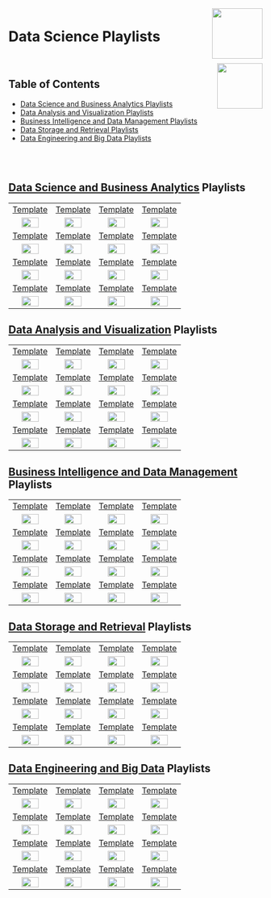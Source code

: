 <img align="right" width="100" src="https://github.com/cs-MohamedAyman/YouTube-Playlists/blob/master/org-logos/youtube.jpg">

# Data Science Playlists

<br>
<img align="right" width="90" height="90" src="https://github.com/cs-MohamedAyman/cs-MohamedAyman/blob/main/repos-logos/agenda.jpg">

## Table of Contents
  * [Data Science and Business Analytics Playlists](#Data-Science-and-Business-Analytics-Playlists)
  * [Data Analysis and Visualization Playlists](#Data-Analysis-and-Visualization-Playlists)
  * [Business Intelligence and Data Management Playlists](#Business-Intelligence-and-Data-Management-Playlists)
  * [Data Storage and Retrieval Playlists](#Data-Storage-and-Retrieval-Playlists)
  * [Data Engineering and Big Data Playlists](#Data-Engineering-and-Big-Data-Playlists)

<br><br>

## [Data Science and Business Analytics](https://github.com/cs-MohamedAyman/YouTube-Playlists/blob/master/Data-Science/Data-Science-and-Business-Analytics/README.md) Playlists

<table>
    <tbody>
        <tr>
<td align=center width="25%"><a href="https://github.com/cs-MohamedAyman/YouTube-Playlists/blob/master/Data-Science/Data-Science-and-Business-Analytics/README.md">Template</a></td>
<td align=center width="25%"><a href="https://github.com/cs-MohamedAyman/YouTube-Playlists/blob/master/Data-Science/Data-Science-and-Business-Analytics/README.md">Template</a></td>
<td align=center width="25%"><a href="https://github.com/cs-MohamedAyman/YouTube-Playlists/blob/master/Data-Science/Data-Science-and-Business-Analytics/README.md">Template</a></td>
<td align=center width="25%"><a href="https://github.com/cs-MohamedAyman/YouTube-Playlists/blob/master/Data-Science/Data-Science-and-Business-Analytics/README.md">Template</a></td>
        </tr>
        <tr>
<td align=center width="25%"><img src="https://github.com/cs-MohamedAyman/YouTube-Playlists/blob/master/org-logos/image.jpg" width="70%"></img></td>
<td align=center width="25%"><img src="https://github.com/cs-MohamedAyman/YouTube-Playlists/blob/master/org-logos/image.jpg" width="70%"></img></td>
<td align=center width="25%"><img src="https://github.com/cs-MohamedAyman/YouTube-Playlists/blob/master/org-logos/image.jpg" width="70%"></img></td>
<td align=center width="25%"><img src="https://github.com/cs-MohamedAyman/YouTube-Playlists/blob/master/org-logos/image.jpg" width="70%"></img></td>
        </tr>
        <tr>
<td align=center width="25%"><a href="https://github.com/cs-MohamedAyman/YouTube-Playlists/blob/master/Data-Science/Data-Science-and-Business-Analytics/README.md">Template</a></td>
<td align=center width="25%"><a href="https://github.com/cs-MohamedAyman/YouTube-Playlists/blob/master/Data-Science/Data-Science-and-Business-Analytics/README.md">Template</a></td>
<td align=center width="25%"><a href="https://github.com/cs-MohamedAyman/YouTube-Playlists/blob/master/Data-Science/Data-Science-and-Business-Analytics/README.md">Template</a></td>
<td align=center width="25%"><a href="https://github.com/cs-MohamedAyman/YouTube-Playlists/blob/master/Data-Science/Data-Science-and-Business-Analytics/README.md">Template</a></td>
        </tr>
        <tr>
<td align=center width="25%"><img src="https://github.com/cs-MohamedAyman/YouTube-Playlists/blob/master/org-logos/image.jpg" width="70%"></img></td>
<td align=center width="25%"><img src="https://github.com/cs-MohamedAyman/YouTube-Playlists/blob/master/org-logos/image.jpg" width="70%"></img></td>
<td align=center width="25%"><img src="https://github.com/cs-MohamedAyman/YouTube-Playlists/blob/master/org-logos/image.jpg" width="70%"></img></td>
<td align=center width="25%"><img src="https://github.com/cs-MohamedAyman/YouTube-Playlists/blob/master/org-logos/image.jpg" width="70%"></img></td>
        </tr>
        <tr>
<td align=center width="25%"><a href="https://github.com/cs-MohamedAyman/YouTube-Playlists/blob/master/Data-Science/Data-Science-and-Business-Analytics/README.md">Template</a></td>
<td align=center width="25%"><a href="https://github.com/cs-MohamedAyman/YouTube-Playlists/blob/master/Data-Science/Data-Science-and-Business-Analytics/README.md">Template</a></td>
<td align=center width="25%"><a href="https://github.com/cs-MohamedAyman/YouTube-Playlists/blob/master/Data-Science/Data-Science-and-Business-Analytics/README.md">Template</a></td>
<td align=center width="25%"><a href="https://github.com/cs-MohamedAyman/YouTube-Playlists/blob/master/Data-Science/Data-Science-and-Business-Analytics/README.md">Template</a></td>
        </tr>
        <tr>
<td align=center width="25%"><img src="https://github.com/cs-MohamedAyman/YouTube-Playlists/blob/master/org-logos/image.jpg" width="70%"></img></td>
<td align=center width="25%"><img src="https://github.com/cs-MohamedAyman/YouTube-Playlists/blob/master/org-logos/image.jpg" width="70%"></img></td>
<td align=center width="25%"><img src="https://github.com/cs-MohamedAyman/YouTube-Playlists/blob/master/org-logos/image.jpg" width="70%"></img></td>
<td align=center width="25%"><img src="https://github.com/cs-MohamedAyman/YouTube-Playlists/blob/master/org-logos/image.jpg" width="70%"></img></td>
        </tr>
        <tr>
<td align=center width="25%"><a href="https://github.com/cs-MohamedAyman/YouTube-Playlists/blob/master/Data-Science/Data-Science-and-Business-Analytics/README.md">Template</a></td>
<td align=center width="25%"><a href="https://github.com/cs-MohamedAyman/YouTube-Playlists/blob/master/Data-Science/Data-Science-and-Business-Analytics/README.md">Template</a></td>
<td align=center width="25%"><a href="https://github.com/cs-MohamedAyman/YouTube-Playlists/blob/master/Data-Science/Data-Science-and-Business-Analytics/README.md">Template</a></td>
<td align=center width="25%"><a href="https://github.com/cs-MohamedAyman/YouTube-Playlists/blob/master/Data-Science/Data-Science-and-Business-Analytics/README.md">Template</a></td>
        </tr>
        <tr>
<td align=center width="25%"><img src="https://github.com/cs-MohamedAyman/YouTube-Playlists/blob/master/org-logos/image.jpg" width="70%"></img></td>
<td align=center width="25%"><img src="https://github.com/cs-MohamedAyman/YouTube-Playlists/blob/master/org-logos/image.jpg" width="70%"></img></td>
<td align=center width="25%"><img src="https://github.com/cs-MohamedAyman/YouTube-Playlists/blob/master/org-logos/image.jpg" width="70%"></img></td>
<td align=center width="25%"><img src="https://github.com/cs-MohamedAyman/YouTube-Playlists/blob/master/org-logos/image.jpg" width="70%"></img></td>
        </tr>
    </tbody>
</table>

## [Data Analysis and Visualization](https://github.com/cs-MohamedAyman/YouTube-Playlists/blob/master/Data-Science/Data-Analysis-and-Visualization/README.md) Playlists

<table>
    <tbody>
        <tr>
<td align=center width="25%"><a href="https://github.com/cs-MohamedAyman/YouTube-Playlists/blob/master/Data-Science/Data-Analysis-and-Visualization/README.md">Template</a></td>
<td align=center width="25%"><a href="https://github.com/cs-MohamedAyman/YouTube-Playlists/blob/master/Data-Science/Data-Analysis-and-Visualization/README.md">Template</a></td>
<td align=center width="25%"><a href="https://github.com/cs-MohamedAyman/YouTube-Playlists/blob/master/Data-Science/Data-Analysis-and-Visualization/README.md">Template</a></td>
<td align=center width="25%"><a href="https://github.com/cs-MohamedAyman/YouTube-Playlists/blob/master/Data-Science/Data-Analysis-and-Visualization/README.md">Template</a></td>
        </tr>
        <tr>
<td align=center width="25%"><img src="https://github.com/cs-MohamedAyman/YouTube-Playlists/blob/master/org-logos/image.jpg" width="70%"></img></td>
<td align=center width="25%"><img src="https://github.com/cs-MohamedAyman/YouTube-Playlists/blob/master/org-logos/image.jpg" width="70%"></img></td>
<td align=center width="25%"><img src="https://github.com/cs-MohamedAyman/YouTube-Playlists/blob/master/org-logos/image.jpg" width="70%"></img></td>
<td align=center width="25%"><img src="https://github.com/cs-MohamedAyman/YouTube-Playlists/blob/master/org-logos/image.jpg" width="70%"></img></td>
        </tr>
        <tr>
<td align=center width="25%"><a href="https://github.com/cs-MohamedAyman/YouTube-Playlists/blob/master/Data-Science/Data-Analysis-and-Visualization/README.md">Template</a></td>
<td align=center width="25%"><a href="https://github.com/cs-MohamedAyman/YouTube-Playlists/blob/master/Data-Science/Data-Analysis-and-Visualization/README.md">Template</a></td>
<td align=center width="25%"><a href="https://github.com/cs-MohamedAyman/YouTube-Playlists/blob/master/Data-Science/Data-Analysis-and-Visualization/README.md">Template</a></td>
<td align=center width="25%"><a href="https://github.com/cs-MohamedAyman/YouTube-Playlists/blob/master/Data-Science/Data-Analysis-and-Visualization/README.md">Template</a></td>
        </tr>
        <tr>
<td align=center width="25%"><img src="https://github.com/cs-MohamedAyman/YouTube-Playlists/blob/master/org-logos/image.jpg" width="70%"></img></td>
<td align=center width="25%"><img src="https://github.com/cs-MohamedAyman/YouTube-Playlists/blob/master/org-logos/image.jpg" width="70%"></img></td>
<td align=center width="25%"><img src="https://github.com/cs-MohamedAyman/YouTube-Playlists/blob/master/org-logos/image.jpg" width="70%"></img></td>
<td align=center width="25%"><img src="https://github.com/cs-MohamedAyman/YouTube-Playlists/blob/master/org-logos/image.jpg" width="70%"></img></td>
        </tr>
        <tr>
<td align=center width="25%"><a href="https://github.com/cs-MohamedAyman/YouTube-Playlists/blob/master/Data-Science/Data-Analysis-and-Visualization/README.md">Template</a></td>
<td align=center width="25%"><a href="https://github.com/cs-MohamedAyman/YouTube-Playlists/blob/master/Data-Science/Data-Analysis-and-Visualization/README.md">Template</a></td>
<td align=center width="25%"><a href="https://github.com/cs-MohamedAyman/YouTube-Playlists/blob/master/Data-Science/Data-Analysis-and-Visualization/README.md">Template</a></td>
<td align=center width="25%"><a href="https://github.com/cs-MohamedAyman/YouTube-Playlists/blob/master/Data-Science/Data-Analysis-and-Visualization/README.md">Template</a></td>
        </tr>
        <tr>
<td align=center width="25%"><img src="https://github.com/cs-MohamedAyman/YouTube-Playlists/blob/master/org-logos/image.jpg" width="70%"></img></td>
<td align=center width="25%"><img src="https://github.com/cs-MohamedAyman/YouTube-Playlists/blob/master/org-logos/image.jpg" width="70%"></img></td>
<td align=center width="25%"><img src="https://github.com/cs-MohamedAyman/YouTube-Playlists/blob/master/org-logos/image.jpg" width="70%"></img></td>
<td align=center width="25%"><img src="https://github.com/cs-MohamedAyman/YouTube-Playlists/blob/master/org-logos/image.jpg" width="70%"></img></td>
        </tr>
        <tr>
<td align=center width="25%"><a href="https://github.com/cs-MohamedAyman/YouTube-Playlists/blob/master/Data-Science/Data-Analysis-and-Visualization/README.md">Template</a></td>
<td align=center width="25%"><a href="https://github.com/cs-MohamedAyman/YouTube-Playlists/blob/master/Data-Science/Data-Analysis-and-Visualization/README.md">Template</a></td>
<td align=center width="25%"><a href="https://github.com/cs-MohamedAyman/YouTube-Playlists/blob/master/Data-Science/Data-Analysis-and-Visualization/README.md">Template</a></td>
<td align=center width="25%"><a href="https://github.com/cs-MohamedAyman/YouTube-Playlists/blob/master/Data-Science/Data-Analysis-and-Visualization/README.md">Template</a></td>
        </tr>
        <tr>
<td align=center width="25%"><img src="https://github.com/cs-MohamedAyman/YouTube-Playlists/blob/master/org-logos/image.jpg" width="70%"></img></td>
<td align=center width="25%"><img src="https://github.com/cs-MohamedAyman/YouTube-Playlists/blob/master/org-logos/image.jpg" width="70%"></img></td>
<td align=center width="25%"><img src="https://github.com/cs-MohamedAyman/YouTube-Playlists/blob/master/org-logos/image.jpg" width="70%"></img></td>
<td align=center width="25%"><img src="https://github.com/cs-MohamedAyman/YouTube-Playlists/blob/master/org-logos/image.jpg" width="70%"></img></td>
        </tr>
    </tbody>
</table>

## [Business Intelligence and Data Management](https://github.com/cs-MohamedAyman/YouTube-Playlists/blob/master/Data-Science/Business-Intelligence-and-Data-Management/README.md) Playlists

<table>
    <tbody>
        <tr>
<td align=center width="25%"><a href="https://github.com/cs-MohamedAyman/YouTube-Playlists/blob/master/Data-Science/Business-Intelligence-and-Data-Management/README.md">Template</a></td>
<td align=center width="25%"><a href="https://github.com/cs-MohamedAyman/YouTube-Playlists/blob/master/Data-Science/Business-Intelligence-and-Data-Management/README.md">Template</a></td>
<td align=center width="25%"><a href="https://github.com/cs-MohamedAyman/YouTube-Playlists/blob/master/Data-Science/Business-Intelligence-and-Data-Management/README.md">Template</a></td>
<td align=center width="25%"><a href="https://github.com/cs-MohamedAyman/YouTube-Playlists/blob/master/Data-Science/Business-Intelligence-and-Data-Management/README.md">Template</a></td>
        </tr>
        <tr>
<td align=center width="25%"><img src="https://github.com/cs-MohamedAyman/YouTube-Playlists/blob/master/org-logos/image.jpg" width="70%"></img></td>
<td align=center width="25%"><img src="https://github.com/cs-MohamedAyman/YouTube-Playlists/blob/master/org-logos/image.jpg" width="70%"></img></td>
<td align=center width="25%"><img src="https://github.com/cs-MohamedAyman/YouTube-Playlists/blob/master/org-logos/image.jpg" width="70%"></img></td>
<td align=center width="25%"><img src="https://github.com/cs-MohamedAyman/YouTube-Playlists/blob/master/org-logos/image.jpg" width="70%"></img></td>
        </tr>
        <tr>
<td align=center width="25%"><a href="https://github.com/cs-MohamedAyman/YouTube-Playlists/blob/master/Data-Science/Business-Intelligence-and-Data-Management/README.md">Template</a></td>
<td align=center width="25%"><a href="https://github.com/cs-MohamedAyman/YouTube-Playlists/blob/master/Data-Science/Business-Intelligence-and-Data-Management/README.md">Template</a></td>
<td align=center width="25%"><a href="https://github.com/cs-MohamedAyman/YouTube-Playlists/blob/master/Data-Science/Business-Intelligence-and-Data-Management/README.md">Template</a></td>
<td align=center width="25%"><a href="https://github.com/cs-MohamedAyman/YouTube-Playlists/blob/master/Data-Science/Business-Intelligence-and-Data-Management/README.md">Template</a></td>
        </tr>
        <tr>
<td align=center width="25%"><img src="https://github.com/cs-MohamedAyman/YouTube-Playlists/blob/master/org-logos/image.jpg" width="70%"></img></td>
<td align=center width="25%"><img src="https://github.com/cs-MohamedAyman/YouTube-Playlists/blob/master/org-logos/image.jpg" width="70%"></img></td>
<td align=center width="25%"><img src="https://github.com/cs-MohamedAyman/YouTube-Playlists/blob/master/org-logos/image.jpg" width="70%"></img></td>
<td align=center width="25%"><img src="https://github.com/cs-MohamedAyman/YouTube-Playlists/blob/master/org-logos/image.jpg" width="70%"></img></td>
        </tr>
        <tr>
<td align=center width="25%"><a href="https://github.com/cs-MohamedAyman/YouTube-Playlists/blob/master/Data-Science/Business-Intelligence-and-Data-Management/README.md">Template</a></td>
<td align=center width="25%"><a href="https://github.com/cs-MohamedAyman/YouTube-Playlists/blob/master/Data-Science/Business-Intelligence-and-Data-Management/README.md">Template</a></td>
<td align=center width="25%"><a href="https://github.com/cs-MohamedAyman/YouTube-Playlists/blob/master/Data-Science/Business-Intelligence-and-Data-Management/README.md">Template</a></td>
<td align=center width="25%"><a href="https://github.com/cs-MohamedAyman/YouTube-Playlists/blob/master/Data-Science/Business-Intelligence-and-Data-Management/README.md">Template</a></td>
        </tr>
        <tr>
<td align=center width="25%"><img src="https://github.com/cs-MohamedAyman/YouTube-Playlists/blob/master/org-logos/image.jpg" width="70%"></img></td>
<td align=center width="25%"><img src="https://github.com/cs-MohamedAyman/YouTube-Playlists/blob/master/org-logos/image.jpg" width="70%"></img></td>
<td align=center width="25%"><img src="https://github.com/cs-MohamedAyman/YouTube-Playlists/blob/master/org-logos/image.jpg" width="70%"></img></td>
<td align=center width="25%"><img src="https://github.com/cs-MohamedAyman/YouTube-Playlists/blob/master/org-logos/image.jpg" width="70%"></img></td>
        </tr>
        <tr>
<td align=center width="25%"><a href="https://github.com/cs-MohamedAyman/YouTube-Playlists/blob/master/Data-Science/Business-Intelligence-and-Data-Management/README.md">Template</a></td>
<td align=center width="25%"><a href="https://github.com/cs-MohamedAyman/YouTube-Playlists/blob/master/Data-Science/Business-Intelligence-and-Data-Management/README.md">Template</a></td>
<td align=center width="25%"><a href="https://github.com/cs-MohamedAyman/YouTube-Playlists/blob/master/Data-Science/Business-Intelligence-and-Data-Management/README.md">Template</a></td>
<td align=center width="25%"><a href="https://github.com/cs-MohamedAyman/YouTube-Playlists/blob/master/Data-Science/Business-Intelligence-and-Data-Management/README.md">Template</a></td>
        </tr>
        <tr>
<td align=center width="25%"><img src="https://github.com/cs-MohamedAyman/YouTube-Playlists/blob/master/org-logos/image.jpg" width="70%"></img></td>
<td align=center width="25%"><img src="https://github.com/cs-MohamedAyman/YouTube-Playlists/blob/master/org-logos/image.jpg" width="70%"></img></td>
<td align=center width="25%"><img src="https://github.com/cs-MohamedAyman/YouTube-Playlists/blob/master/org-logos/image.jpg" width="70%"></img></td>
<td align=center width="25%"><img src="https://github.com/cs-MohamedAyman/YouTube-Playlists/blob/master/org-logos/image.jpg" width="70%"></img></td>
        </tr>
    </tbody>
</table>

## [Data Storage and Retrieval](https://github.com/cs-MohamedAyman/YouTube-Playlists/blob/master/Data-Science/Data-Storage-and-Retrieval/README.md) Playlists

<table>
    <tbody>
        <tr>
<td align=center width="25%"><a href="https://github.com/cs-MohamedAyman/YouTube-Playlists/blob/master/Data-Science/Data-Storage-and-Retrieval/README.md">Template</a></td>
<td align=center width="25%"><a href="https://github.com/cs-MohamedAyman/YouTube-Playlists/blob/master/Data-Science/Data-Storage-and-Retrieval/README.md">Template</a></td>
<td align=center width="25%"><a href="https://github.com/cs-MohamedAyman/YouTube-Playlists/blob/master/Data-Science/Data-Storage-and-Retrieval/README.md">Template</a></td>
<td align=center width="25%"><a href="https://github.com/cs-MohamedAyman/YouTube-Playlists/blob/master/Data-Science/Data-Storage-and-Retrieval/README.md">Template</a></td>
        </tr>
        <tr>
<td align=center width="25%"><img src="https://github.com/cs-MohamedAyman/YouTube-Playlists/blob/master/org-logos/image.jpg" width="70%"></img></td>
<td align=center width="25%"><img src="https://github.com/cs-MohamedAyman/YouTube-Playlists/blob/master/org-logos/image.jpg" width="70%"></img></td>
<td align=center width="25%"><img src="https://github.com/cs-MohamedAyman/YouTube-Playlists/blob/master/org-logos/image.jpg" width="70%"></img></td>
<td align=center width="25%"><img src="https://github.com/cs-MohamedAyman/YouTube-Playlists/blob/master/org-logos/image.jpg" width="70%"></img></td>
        </tr>
        <tr>
<td align=center width="25%"><a href="https://github.com/cs-MohamedAyman/YouTube-Playlists/blob/master/Data-Science/Data-Storage-and-Retrieval/README.md">Template</a></td>
<td align=center width="25%"><a href="https://github.com/cs-MohamedAyman/YouTube-Playlists/blob/master/Data-Science/Data-Storage-and-Retrieval/README.md">Template</a></td>
<td align=center width="25%"><a href="https://github.com/cs-MohamedAyman/YouTube-Playlists/blob/master/Data-Science/Data-Storage-and-Retrieval/README.md">Template</a></td>
<td align=center width="25%"><a href="https://github.com/cs-MohamedAyman/YouTube-Playlists/blob/master/Data-Science/Data-Storage-and-Retrieval/README.md">Template</a></td>
        </tr>
        <tr>
<td align=center width="25%"><img src="https://github.com/cs-MohamedAyman/YouTube-Playlists/blob/master/org-logos/image.jpg" width="70%"></img></td>
<td align=center width="25%"><img src="https://github.com/cs-MohamedAyman/YouTube-Playlists/blob/master/org-logos/image.jpg" width="70%"></img></td>
<td align=center width="25%"><img src="https://github.com/cs-MohamedAyman/YouTube-Playlists/blob/master/org-logos/image.jpg" width="70%"></img></td>
<td align=center width="25%"><img src="https://github.com/cs-MohamedAyman/YouTube-Playlists/blob/master/org-logos/image.jpg" width="70%"></img></td>
        </tr>
        <tr>
<td align=center width="25%"><a href="https://github.com/cs-MohamedAyman/YouTube-Playlists/blob/master/Data-Science/Data-Storage-and-Retrieval/README.md">Template</a></td>
<td align=center width="25%"><a href="https://github.com/cs-MohamedAyman/YouTube-Playlists/blob/master/Data-Science/Data-Storage-and-Retrieval/README.md">Template</a></td>
<td align=center width="25%"><a href="https://github.com/cs-MohamedAyman/YouTube-Playlists/blob/master/Data-Science/Data-Storage-and-Retrieval/README.md">Template</a></td>
<td align=center width="25%"><a href="https://github.com/cs-MohamedAyman/YouTube-Playlists/blob/master/Data-Science/Data-Storage-and-Retrieval/README.md">Template</a></td>
        </tr>
        <tr>
<td align=center width="25%"><img src="https://github.com/cs-MohamedAyman/YouTube-Playlists/blob/master/org-logos/image.jpg" width="70%"></img></td>
<td align=center width="25%"><img src="https://github.com/cs-MohamedAyman/YouTube-Playlists/blob/master/org-logos/image.jpg" width="70%"></img></td>
<td align=center width="25%"><img src="https://github.com/cs-MohamedAyman/YouTube-Playlists/blob/master/org-logos/image.jpg" width="70%"></img></td>
<td align=center width="25%"><img src="https://github.com/cs-MohamedAyman/YouTube-Playlists/blob/master/org-logos/image.jpg" width="70%"></img></td>
        </tr>
        <tr>
<td align=center width="25%"><a href="https://github.com/cs-MohamedAyman/YouTube-Playlists/blob/master/Data-Science/Data-Storage-and-Retrieval/README.md">Template</a></td>
<td align=center width="25%"><a href="https://github.com/cs-MohamedAyman/YouTube-Playlists/blob/master/Data-Science/Data-Storage-and-Retrieval/README.md">Template</a></td>
<td align=center width="25%"><a href="https://github.com/cs-MohamedAyman/YouTube-Playlists/blob/master/Data-Science/Data-Storage-and-Retrieval/README.md">Template</a></td>
<td align=center width="25%"><a href="https://github.com/cs-MohamedAyman/YouTube-Playlists/blob/master/Data-Science/Data-Storage-and-Retrieval/README.md">Template</a></td>
        </tr>
        <tr>
<td align=center width="25%"><img src="https://github.com/cs-MohamedAyman/YouTube-Playlists/blob/master/org-logos/image.jpg" width="70%"></img></td>
<td align=center width="25%"><img src="https://github.com/cs-MohamedAyman/YouTube-Playlists/blob/master/org-logos/image.jpg" width="70%"></img></td>
<td align=center width="25%"><img src="https://github.com/cs-MohamedAyman/YouTube-Playlists/blob/master/org-logos/image.jpg" width="70%"></img></td>
<td align=center width="25%"><img src="https://github.com/cs-MohamedAyman/YouTube-Playlists/blob/master/org-logos/image.jpg" width="70%"></img></td>
        </tr>
    </tbody>
</table>

## [Data Engineering and Big Data](https://github.com/cs-MohamedAyman/YouTube-Playlists/blob/master/Data-Science/Data-Engineering-and-Big-Data/README.md) Playlists

<table>
    <tbody>
        <tr>
<td align=center width="25%"><a href="https://github.com/cs-MohamedAyman/YouTube-Playlists/blob/master/Data-Science/Data-Engineering-and-Big-Data/README.md">Template</a></td>
<td align=center width="25%"><a href="https://github.com/cs-MohamedAyman/YouTube-Playlists/blob/master/Data-Science/Data-Engineering-and-Big-Data/README.md">Template</a></td>
<td align=center width="25%"><a href="https://github.com/cs-MohamedAyman/YouTube-Playlists/blob/master/Data-Science/Data-Engineering-and-Big-Data/README.md">Template</a></td>
<td align=center width="25%"><a href="https://github.com/cs-MohamedAyman/YouTube-Playlists/blob/master/Data-Science/Data-Engineering-and-Big-Data/README.md">Template</a></td>
        </tr>
        <tr>
<td align=center width="25%"><img src="https://github.com/cs-MohamedAyman/YouTube-Playlists/blob/master/org-logos/image.jpg" width="70%"></img></td>
<td align=center width="25%"><img src="https://github.com/cs-MohamedAyman/YouTube-Playlists/blob/master/org-logos/image.jpg" width="70%"></img></td>
<td align=center width="25%"><img src="https://github.com/cs-MohamedAyman/YouTube-Playlists/blob/master/org-logos/image.jpg" width="70%"></img></td>
<td align=center width="25%"><img src="https://github.com/cs-MohamedAyman/YouTube-Playlists/blob/master/org-logos/image.jpg" width="70%"></img></td>
        </tr>
        <tr>
<td align=center width="25%"><a href="https://github.com/cs-MohamedAyman/YouTube-Playlists/blob/master/Data-Science/Data-Engineering-and-Big-Data/README.md">Template</a></td>
<td align=center width="25%"><a href="https://github.com/cs-MohamedAyman/YouTube-Playlists/blob/master/Data-Science/Data-Engineering-and-Big-Data/README.md">Template</a></td>
<td align=center width="25%"><a href="https://github.com/cs-MohamedAyman/YouTube-Playlists/blob/master/Data-Science/Data-Engineering-and-Big-Data/README.md">Template</a></td>
<td align=center width="25%"><a href="https://github.com/cs-MohamedAyman/YouTube-Playlists/blob/master/Data-Science/Data-Engineering-and-Big-Data/README.md">Template</a></td>
        </tr>
        <tr>
<td align=center width="25%"><img src="https://github.com/cs-MohamedAyman/YouTube-Playlists/blob/master/org-logos/image.jpg" width="70%"></img></td>
<td align=center width="25%"><img src="https://github.com/cs-MohamedAyman/YouTube-Playlists/blob/master/org-logos/image.jpg" width="70%"></img></td>
<td align=center width="25%"><img src="https://github.com/cs-MohamedAyman/YouTube-Playlists/blob/master/org-logos/image.jpg" width="70%"></img></td>
<td align=center width="25%"><img src="https://github.com/cs-MohamedAyman/YouTube-Playlists/blob/master/org-logos/image.jpg" width="70%"></img></td>
        </tr>
        <tr>
<td align=center width="25%"><a href="https://github.com/cs-MohamedAyman/YouTube-Playlists/blob/master/Data-Science/Data-Engineering-and-Big-Data/README.md">Template</a></td>
<td align=center width="25%"><a href="https://github.com/cs-MohamedAyman/YouTube-Playlists/blob/master/Data-Science/Data-Engineering-and-Big-Data/README.md">Template</a></td>
<td align=center width="25%"><a href="https://github.com/cs-MohamedAyman/YouTube-Playlists/blob/master/Data-Science/Data-Engineering-and-Big-Data/README.md">Template</a></td>
<td align=center width="25%"><a href="https://github.com/cs-MohamedAyman/YouTube-Playlists/blob/master/Data-Science/Data-Engineering-and-Big-Data/README.md">Template</a></td>
        </tr>
        <tr>
<td align=center width="25%"><img src="https://github.com/cs-MohamedAyman/YouTube-Playlists/blob/master/org-logos/image.jpg" width="70%"></img></td>
<td align=center width="25%"><img src="https://github.com/cs-MohamedAyman/YouTube-Playlists/blob/master/org-logos/image.jpg" width="70%"></img></td>
<td align=center width="25%"><img src="https://github.com/cs-MohamedAyman/YouTube-Playlists/blob/master/org-logos/image.jpg" width="70%"></img></td>
<td align=center width="25%"><img src="https://github.com/cs-MohamedAyman/YouTube-Playlists/blob/master/org-logos/image.jpg" width="70%"></img></td>
        </tr>
        <tr>
<td align=center width="25%"><a href="https://github.com/cs-MohamedAyman/YouTube-Playlists/blob/master/Data-Science/Data-Engineering-and-Big-Data/README.md">Template</a></td>
<td align=center width="25%"><a href="https://github.com/cs-MohamedAyman/YouTube-Playlists/blob/master/Data-Science/Data-Engineering-and-Big-Data/README.md">Template</a></td>
<td align=center width="25%"><a href="https://github.com/cs-MohamedAyman/YouTube-Playlists/blob/master/Data-Science/Data-Engineering-and-Big-Data/README.md">Template</a></td>
<td align=center width="25%"><a href="https://github.com/cs-MohamedAyman/YouTube-Playlists/blob/master/Data-Science/Data-Engineering-and-Big-Data/README.md">Template</a></td>
        </tr>
        <tr>
<td align=center width="25%"><img src="https://github.com/cs-MohamedAyman/YouTube-Playlists/blob/master/org-logos/image.jpg" width="70%"></img></td>
<td align=center width="25%"><img src="https://github.com/cs-MohamedAyman/YouTube-Playlists/blob/master/org-logos/image.jpg" width="70%"></img></td>
<td align=center width="25%"><img src="https://github.com/cs-MohamedAyman/YouTube-Playlists/blob/master/org-logos/image.jpg" width="70%"></img></td>
<td align=center width="25%"><img src="https://github.com/cs-MohamedAyman/YouTube-Playlists/blob/master/org-logos/image.jpg" width="70%"></img></td>
        </tr>
    </tbody>
</table>
